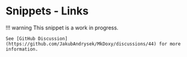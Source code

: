 # Snippets - Links

!!! warning
    This snippet is a work in progress.

    See [GitHub Discussion](https://github.com/JakubAndrysek/MkDoxy/discussions/44) for more information.
